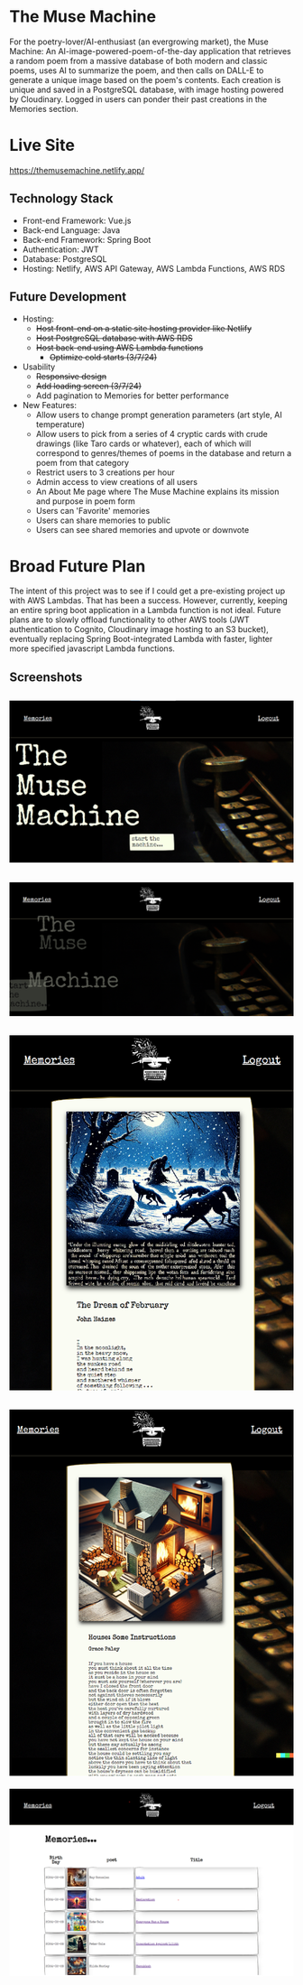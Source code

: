 # The Muse Machine
For the poetry-lover/AI-enthusiast (an evergrowing market), the Muse Machine: An AI-image-powered-poem-of-the-day application that retrieves a random poem from a massive database of both modern and classic poems, uses AI to summarize the poem, and then calls on DALL-E to generate a unique image based on the poem's contents. Each creation is unique and saved in a PostgreSQL database, with image hosting powered by Cloudinary. Logged in users can ponder their past creations in the Memories section. 

# Live Site
https://themusemachine.netlify.app/

## Technology Stack
* Front-end Framework: Vue.js
* Back-end Language: Java
* Back-end Framework: Spring Boot
* Authentication: JWT
* Database: PostgreSQL
* Hosting: Netlify, AWS API Gateway, AWS Lambda Functions, AWS RDS

## Future Development
* Hosting:
  * ~~Host front-end on a static site hosting provider like Netlify~~
  * ~~Host PostgreSQL database with AWS RDS~~
  * ~~Host back-end using AWS Lambda functions~~
    * ~~Optimize cold starts (3/7/24)~~
* Usability
  * ~~Responsive design~~
  * ~~Add loading screen (3/7/24)~~
  * Add pagination to Memories for better performance
* New Features:
  * Allow users to change prompt generation parameters (art style, AI temperature)
  * Allow users to pick from a series of 4 cryptic cards with crude drawings (like Taro cards or whatever), each of which will correspond to genres/themes of poems in the database and return a poem from that category
  * Restrict users to 3 creations per hour
  * Admin access to view creations of all users
  * An About Me page where The Muse Machine explains its mission and purpose in poem form
  * Users can 'Favorite' memories
  * Users can share memories to public 
  * Users can see shared memories and upvote or downvote

# Broad Future Plan
The intent of this project was to see if I could get a pre-existing project up with AWS Lambdas. That has been a success. However, currently, keeping an entire spring boot application in a Lambda function is not ideal. Future plans are to slowly offload functionality to other AWS tools (JWT authentication to Cognito, Cloudinary image hosting to an S3 bucket), eventually replacing Spring Boot-integrated Lambda with faster, lighter more specified javascript Lambda functions. 

## Screenshots
![Home Screen](./poetry-api-project/screenshots/home-screen.png)
---
![Home Clicked](./poetry-api-project/screenshots/home-clicked.png)
---
![Poem 1](./poetry-api-project/screenshots/poem-1.png)
---
![Poem 2](./poetry-api-project/screenshots/poem-2.png)
---
![Memories](./poetry-api-project/screenshots/memories-screen-2.png)

